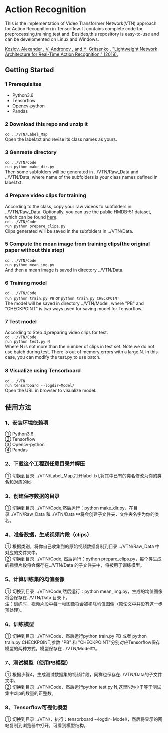 # Action Recognition
This is the implementation of Video Transformer Network(VTN) approach for Action Recognition in Tensorflow. It contains complete code for preprocessing,training,test and. Besides,this repository is easy-to-use and can be develpmented on Linux and Windows.  

[Kozlov, Alexander , V. Andronov , and Y. Gritsenko . "Lightweight Network Architecture for Real-Time Action Recognition." (2019).](https://arxiv.org/abs/1905.08711)

## Getting Started
### 1 Prerequisites  
* Python3.6  
* Tensorflow  
* Opencv-python  
* Pandas  

### 2 Download this repo and unzip it  
`cd ../VTN/Label_Map`  
Open the label.txt and revise its class names as yours.  

### 3 Genreate directory  
`cd ../VTN/Code`  
`run python make_dir.py`  
Then some subfolders will be generated in ../VTN/Raw_Data and ../VTN/Data, where name of the subfolders is your class names defined in label.txt.  

### 4 Prepare video clips for training  
According to the class, copy your raw videos to subfolders in ../VTN/Raw_Data. Optionally, you can use the public HMDB-51 dataset, which can be found [here](http://serre-lab.clps.brown.edu/resource/hmdb-a-large-human-motion-database/).  
`cd ../VTN/Code`  
`run python prepare_clips.py`  
Clips generated will be saved in the subfolders in ../VTN/Data.  

### 5 Compute the mean image from training clips(the original paper without this step)  
`cd ../VTN/Code`  
`run python mean_img.py`    
And then a mean image is saved in directory ../VTN/Data.  

### 6 Training model  
`cd ../VTN/Code`  
`run python train.py PB` or `python train.py CHECKPOINT`  
The model will be saved in directory ../VTN/Model, where "PB" and "CHECKPOINT" is two ways used for saving model for Tensorflow.  
 
### 7 Test model  
According to Step 4,preparing video clips for test.  
`cd ../VTN/Code`  
`run python test.py N`  
Where N is not more than the number of clips in test set. Note we do not use batch during test. There is out of memory errors with a large N. In this case, you can modify the test.py to use batch.    

### 8 Visualize using Tensorboard  
`cd ../VTN`  
`run tensorboard --logdir=Model/`   
Open the URL in browser to visualize model.  
 

## 使用方法  

### 1、安装环境依赖项  
 ① Python3.6  
 ② Tensorflow  
 ③ Opencv-python  
 ④ Pandas  

### 2、下载这个工程到任意目录并解压  
① 切换到目录 ../VTN/Label_Map,打开label.txt,将其中已有的类名修改为你的类名和对应的id。  

### 3、创建保存数据的目录  
① 切换到目录 ../VTN/Code,然后运行：python make_dir.py，在目录../VTN/Raw_Data 和../VTN/Data 中将会创建子文件夹，文件夹名字为你的类名。  

### 4、准备数据，生成视频片段（clips）  
① 根据类别，将你自己收集到的原始视频数据复制到目录 ../VTN/Raw_Data 中对应的文件夹中。  
② 切换到目录 ../VTN/Code, 然后运行：python prepare_clips.py，每个类生成的视频片段将会保存在../VTN/Data 的子文件夹中，将被用于训练模型。  

### 5、计算训练集的均值图像  
① 切换到目录 ../VTN/Code,然后运行：python mean_img.py，生成的均值图像将会保存在../VTN/Data 目录下。  
注：训练时，视频片段中每一帧图像将会被移除均值图像（原论文中并没有这一步预处理）。  

### 6、训练模型  
① 切换到目录 ../VTN/Code，然后运行python train.py PB 或者 python train.py CHECKPOINT,参数 "PB" 和 "CHECKPOINT"分别对应Tensorflow保存模型的两种方式。模型保存在 ../VTN/Model中。  

### 7、测试模型（使用PB模型）  
① 根据步骤4，生成测试数据集的视频片段，同样也保存在../VTN/Data的子文件夹中。  
② 切换到目录 ../VTN/Code，然后运行python test.py N,这里N为小于等于测试集中clip的数量的正整数。  

### 8、Tensorflow可视化模型  
① 切换到目录 ../VTN/，执行：tensorboard --logdir=Model/，然后将显示的网站复制到浏览器中打开，可看到模型结构。  

